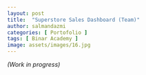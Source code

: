 ```yaml
---
layout: post
title:  "Superstore Sales Dashboard (Team)"
author: salmandazmi
categories: [ Portofolio ]
tags: [ Binar Academy ]
image: assets/images/16.jpg
---
```


*(Work in progress)*
